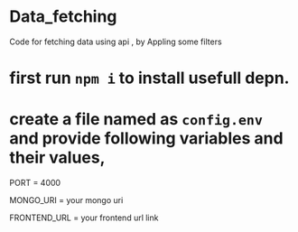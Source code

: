 # Data_fetching
Code for fetching data using api , by Appling some filters  

# first run `npm i` to install usefull depn.

# create a file named as `config.env` and provide following variables and their values,

PORT = 4000


MONGO_URI = your mongo uri


FRONTEND_URL = your frontend url link 
